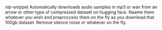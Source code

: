 nlp-snippet Automatically downloads audio samples in mp3 or wav from an arrow or other type of compressed dataset on hugging face. Naame them whatever you wish and preproccess 
them on the fly as you download that 100gb dataset. Remove silence noise or whatever on the fly.
